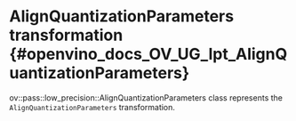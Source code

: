 # AlignQuantizationParameters transformation {#openvino_docs_OV_UG_lpt_AlignQuantizationParameters}

ov::pass::low_precision::AlignQuantizationParameters class represents the `AlignQuantizationParameters` transformation.
